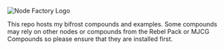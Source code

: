 ![Node Factory Logo](https://user-images.githubusercontent.com/1847745/93446908-6561c580-f8ef-11ea-957b-72c2984970ba.png)

This repo hosts my bifrost compounds and examples. Some compounds may rely on other nodes or compounds from the Rebel Pack or MJCG Compounds so please ensure that they are installed first.
